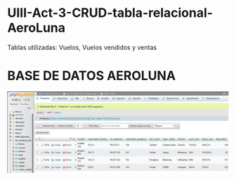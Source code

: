 # UIII-Act-3-CRUD-tabla-relacional-AeroLuna
Tablas utilizadas: Vuelos, Vuelos vendidos y ventas

# BASE DE DATOS AEROLUNA
![BASE DE DATOS AEROLUNA](https://github.com/AnaValeriaLunaArredondo1507/UIII-Act-3-CRUD-tabla-relacional-AeroLuna/blob/main/CAPTURAS/BASE%20DE%20DATOS%20AEROLUNA.jpg)
